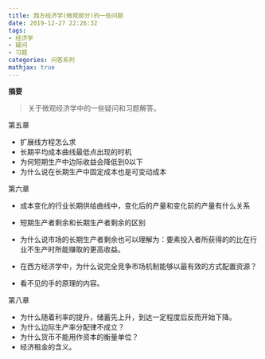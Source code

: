 ```yaml
---
title: 西方经济学(微观部分)的一些问题
date: 2019-12-27 22:26:32
tags:
- 经济学
- 疑问
- 习题
categories: 问答系列
mathjax: true
---
```

**摘要**
> 关于微观经济学中的一些疑问和习题解答。

<!--more-->

第五章
- 扩展线方程怎么求
- 长期平均成本曲线最低点出现的时机
- 为何短期生产中边际收益会降低到0以下
- 为什么说在长期生产中固定成本也是可变动成本

第六章
- 成本变化的行业长期供给曲线中，变化后的产量和变化前的产量有什么关系
- 短期生产者剩余和长期生产者剩余的区别
- 为什么说市场的长期生产者剩余也可以理解为：要素投入者所获得的的比在行业不生产时所能赚取的更高收益。

- 在西方经济学中，为什么说完全竞争市场机制能够以最有效的方式配置资源？
- 看不见的手的原理的内容。

第八章

- 为什么随着利率的提升，储蓄先上升，到达一定程度后反而开始下降。
- 为什么边际生产率分配律不成立？
- 为什么货币不能用作资本的衡量单位？
- 经济租金的含义。